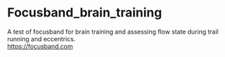 # Focusband_brain_training
A test of focusband for brain training and assessing flow state during trail running and eccentrics.  
https://focusband.com
